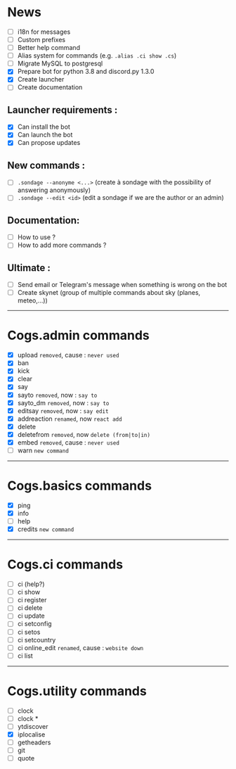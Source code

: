 # News

 - [ ] i18n for messages
 - [ ] Custom prefixes
 - [ ] Better help command
 - [ ] Alias system for commands (e.g. `.alias .ci show .cs`)
 - [ ] Migrate MySQL to postgresql
 - [x] Prepare bot for python 3.8 and discord.py 1.3.0
 - [x] Create launcher
 - [ ] Create documentation

## Launcher requirements :

 - [x] Can install the bot
 - [x] Can launch the bot
 - [x] Can propose updates 
 
## New commands :

 - [ ] `.sondage --anonyme <...>` (create à sondage with the possibility of answering anonymously)
 - [ ] `.sondage --edit <id>` (edit a sondage if we are the author or an admin)
 
## Documentation:
 - [ ] How to use ?
 - [ ] How to add more commands ?
 
## Ultimate :

 - [ ] Send email or Telegram's message when something is wrong on the bot
 - [ ] Create skynet (group of multiple commands about sky (planes, meteo,...))

 ---
 
 # Cogs.admin commands
 
 - [x] upload `removed`, cause : `never used`
 - [x] ban
 - [x] kick
 - [x] clear
 - [x] say
 - [x] sayto `removed`, now : `say to`
 - [x] sayto_dm `removed`, now : `say to`
 - [x] editsay `removed`, now : `say edit`
 - [x] addreaction `renamed`, now `react add`
 - [x] delete
 - [x] deletefrom `removed`, now `delete (from|to|in)`
 - [x] embed `removed`, cause : `never used`
 - [ ] warn `new command`
 
  ---
 
 # Cogs.basics commands
 - [x] ping
 - [x] info
 - [ ] help
 - [x] credits `new command`
 
 ---
 
 # Cogs.ci commands
 - [ ] ci (help?)
 - [ ] ci show
 - [ ] ci register
 - [ ] ci delete
 - [ ] ci update
 - [ ] ci setconfig
 - [ ] ci setos
 - [ ] ci setcountry
 - [ ] ci online_edit `renamed`, cause : `website down`
 - [ ] ci list
 
  ---
 
 # Cogs.utility commands
 - [ ] clock
 - [ ] clock *
 - [ ] ytdiscover
 - [x] iplocalise
 - [ ] getheaders
 - [ ] git
 - [ ] quote
